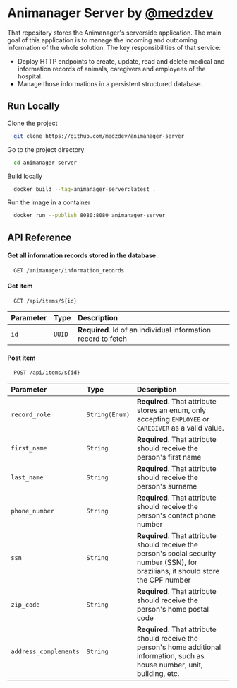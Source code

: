 
# Animanager Server by [@medzdev](https://www.github.com/medzdev)

That repository stores the Animanager's serverside application. The main goal of this application is to manage the incoming and outcoming information of the whole solution.
The key responsibilities of that service:

- Deploy HTTP endpoints to create, update, read and delete medical and information records of animals, caregivers and employees of the hospital.
- Manage those informations in a persistent structured database.



## Run Locally

Clone the project

```bash
  git clone https://github.com/medzdev/animanager-server
```

Go to the project directory

```bash
  cd animanager-server
```

Build locally

```bash
  docker build --tag=animanager-server:latest .
```

Run the image in a container

```bash
  docker run --publish 8080:8080 animanager-server
```


## API Reference

#### Get all information records stored in the database.

```http
  GET /animanager/information_records
```

#### Get item

```http
  GET /api/items/${id}
```

| Parameter | Type     | Description                       |
| :-------- | :------- | :-------------------------------- |
| `id`      | `UUID` | **Required**. Id of an individual information record to fetch |


#### Post item

```http
  POST /api/items/${id}
```

| Parameter | Type     | Description                       |
| :-------- | :------- | :-------------------------------- |
| `record_role`| `String(Enum)` | **Required**. That attribute stores an enum, only accepting `EMPLOYEE` or `CAREGIVER` as a valid value. |
| `first_name`| `String` | **Required**. That attribute should receive the person's first name  |
| `last_name`| `String` | **Required**. That attribute should receive the person's surname  |
| `phone_number`| `String` | **Required**. That attribute should receive the person's contact phone number  |
| `ssn`| `String` | **Required**. That attribute should receive the person's social security number  (SSN), for brazilians, it should store the CPF number  |
| `zip_code`| `String` | **Required**. That attribute should receive the person's home postal code  |
| `address_complements`| `String` | **Required**. That attribute should receive the person's home additional information, such as house number, unit, building, etc.  |
